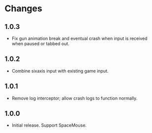 # Changes

## 1.0.3

- Fix gun animation break and eventual crash when input is received when paused or tabbed out.

## 1.0.2

- Combine sixaxis input with existing game input.

## 1.0.1

- Remove log interceptor; allow crash logs to function normally.

## 1.0.0

- Initial release. Support SpaceMouse.
